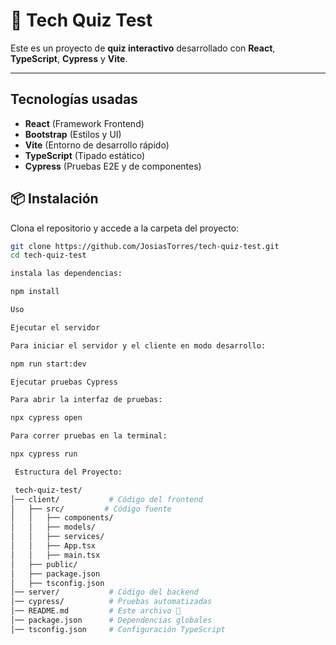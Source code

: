 # 🧠 Tech Quiz Test

Este es un proyecto de **quiz interactivo** desarrollado con **React**, **TypeScript**, **Cypress** y **Vite**.

---

## Tecnologías usadas  
-  **React** (Framework Frontend)  
-  **Bootstrap** (Estilos y UI)  
-  **Vite** (Entorno de desarrollo rápido)  
-  **TypeScript** (Tipado estático)  
-  **Cypress** (Pruebas E2E y de componentes)  


## 📦 Instalación  

Clona el repositorio y accede a la carpeta del proyecto:

```bash
git clone https://github.com/JosiasTorres/tech-quiz-test.git
cd tech-quiz-test

instala las dependencias:

npm install

Uso

Ejecutar el servidor

Para iniciar el servidor y el cliente en modo desarrollo:

npm run start:dev

Ejecutar pruebas Cypress

Para abrir la interfaz de pruebas:

npx cypress open

Para correr pruebas en la terminal:

npx cypress run

 Estructura del Proyecto:

 tech-quiz-test/
│── client/           # Código del frontend
│   ├── src/         # Código fuente
│   │   ├── components/  
│   │   ├── models/  
│   │   ├── services/  
│   │   ├── App.tsx  
│   │   ├── main.tsx  
│   ├── public/  
│   ├── package.json  
│   ├── tsconfig.json  
│── server/           # Código del backend
│── cypress/          # Pruebas automatizadas
│── README.md         # Este archivo 🚀
│── package.json      # Dependencias globales
│── tsconfig.json     # Configuración TypeScript

